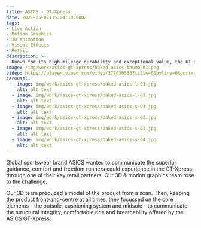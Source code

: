 ```yaml
---
title: ASICS - GT-Xpress
date: 2021-05-02T15:04:10.000Z
tags:
- Live Action
- Motion Graphics
- 3D Animation
- Visual Effects
- Retail
description: >-
  Known for its high-mileage durability and exceptional value, the GT series is worn by runners all over the world.
image: /img/work/asics-gt-xpress/baked-asics-thumb-01.png
video: https://player.vimeo.com/video/377036536?title=0&byline=0&portrait=0
carousel:
  - image: img/work/asics-gt-xpress/baked-asics-l-01.jpg
    alt: alt text
  - image: img/work/asics-gt-xpress/baked-asics-l-02.jpg
    alt: alt text
  - image: img/work/asics-gt-xpress/baked-asics-s-01.jpg
    alt: alt text
  - image: img/work/asics-gt-xpress/baked-asics-s-02.jpg
    alt: alt text
  - image: img/work/asics-gt-xpress/baked-asics-s-03.jpg
    alt: alt text
  - image: img/work/asics-gt-xpress/baked-asics-s-04.jpg
    alt: alt text
---
```


Global sportswear brand ASICS wanted to communicate the superior guidance, comfort and freedom runners could experience in the GT-Xpress through one of their key retail partners. Our 3D & motion graphics team rose to the challenge.

Our 3D team produced a model of the product from a scan. Then, keeping the product front-and-centre at all times, they focussed on the core elements - the outsole, cushioning system and midsole - to communicate the structural integrity, comfortable ride and breathability offered by the ASICS GT-Xpress.
